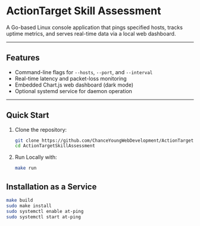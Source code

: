 # ActionTarget Skill Assessment

A Go-based Linux console application that pings specified hosts, tracks uptime metrics, and serves real-time data via a local web dashboard.

---

## Features
- Command-line flags for `--hosts`, `--port`, and `--interval`
- Real-time latency and packet-loss monitoring
- Embedded Chart.js web dashboard (dark mode)
- Optional systemd service for daemon operation

---

## Quick Start
1. Clone the repository:
   ```bash
   git clone https://github.com/ChanceYoungWebDevelopment/ActionTargetSkillAssessment.git
   cd ActionTargetSkillAssessment
2. Run Locally with:
    ```bash
    make run

## Installation as a Service
```bash
make build
sudo make install
sudo systemctl enable at-ping
sudo systemctl start at-ping

